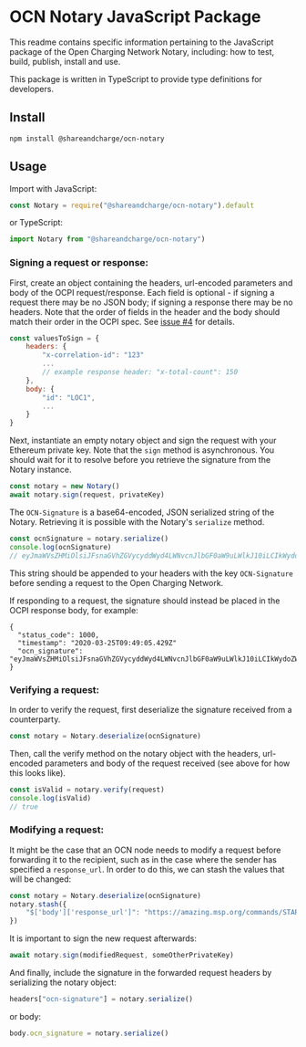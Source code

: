 # OCN Notary JavaScript Package

This readme contains specific information pertaining to the JavaScript package of the Open Charging Network
Notary, including: how to test, build, publish, install and use.

This package is written in TypeScript to provide type definitions for developers.

## Install

```
npm install @shareandcharge/ocn-notary
```

## Usage

Import with JavaScript:
```js
const Notary = require("@shareandcharge/ocn-notary").default
```

or TypeScript:
```ts
import Notary from "@shareandcharge/ocn-notary")
```


### Signing a request or response:

First, create an object containing the headers, url-encoded parameters and body of the OCPI request/response.
Each field is optional - if signing a request there may be no JSON body; if signing a response there may 
be no headers. Note that the order of fields in the header and the body should match their order in the OCPI spec. 
See [issue #4](https://bitbucket.org/shareandcharge/ocn-notary/issues/4/) for details.

```js
const valuesToSign = {
    headers: {
        "x-correlation-id": "123"
        ...
        // example response header: "x-total-count": 150
    },
    body: {
        "id": "LOC1",
        ...
    }
}
``` 

Next, instantiate an empty notary object and sign the request with your Ethereum private key.
Note that the `sign` method is asynchronous. You should wait for it to resolve before you retrieve
the signature from the Notary instance.

```js
const notary = new Notary()
await notary.sign(request, privateKey)
```

The `OCN-Signature` is a base64-encoded, JSON serialized string of the Notary. Retrieving it is possible with the Notary's `serialize`
method.

```js
const ocnSignature = notary.serialize()
console.log(ocnSignature)
// eyJmaWVsZHMiOlsiJFsnaGVhZGVycyddWyd4LWNvcnJlbGF0aW9uLWlkJ10iLCIkWydoZWFkZXJzJ11bJ...
```

This string should be appended to your headers with the key `OCN-Signature` before sending a request to the Open
Charging Network.

If responding to a request, the signature should instead be placed in the OCPI response body, for example:

```
{
  "status_code": 1000,
  "timestamp": "2020-03-25T09:49:05.429Z"
  "ocn_signature": "eyJmaWVsZHMiOlsiJFsnaGVhZGVycyddWyd4LWNvcnJlbGF0aW9uLWlkJ10iLCIkWydoZWFkZXJzJ11bJ..."
}
```

### Verifying a request:

In order to verify the request, first deserialize the signature received from a counterparty.

```js
const notary = Notary.deserialize(ocnSignature)
```

Then, call the verify method on the notary object with the headers, url-encoded parameters and body of the request
received (see above for how this looks like).

```js
const isValid = notary.verify(request)
console.log(isValid)
// true
```

### Modifying a request:

It might be the case that an OCN node needs to modify a request before forwarding it to the recipient, such as in 
the case where the sender has specified a `response_url`. In order to do this, we can stash the values that will be
changed:

```js
const notary = Notary.deserialize(ocnSignature)
notary.stash({
    "$['body']['response_url']": "https://amazing.msp.org/commands/START_SESSION/42"
})
```

It is important to sign the new request afterwards:

```js
await notary.sign(modifiedRequest, someOtherPrivateKey)
```

And finally, include the signature in the forwarded request headers by serializing the notary object:

```js
headers["ocn-signature"] = notary.serialize()
```

or body:
```js
body.ocn_signature = notary.serialize()
```